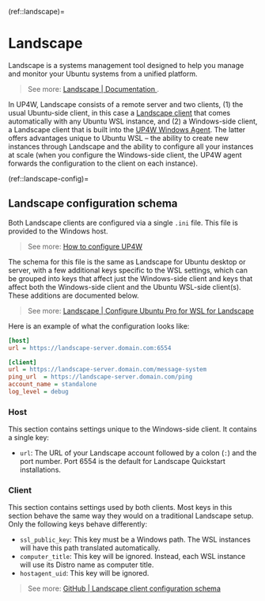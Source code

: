 (ref::landscape)=
# Landscape

Landscape is a systems management tool designed to help you manage and monitor your Ubuntu systems from a unified platform.
> See more: [Landscape | Documentation ](https://ubuntu.com/landscape/docs).

In UP4W, Landscape consists of a remote server and two clients, (1) the usual Ubuntu-side client, in this case a [Landscape client](ref::landscape-client) that comes automatically with any Ubuntu WSL instance, and (2) a Windows-side client, a Landscape client that is built into the [UP4W Windows Agent](ref::up4w-windows-agent). The latter offers advantages unique to Ubuntu WSL – the ability to create new instances through Landscape and the ability to configure all your instances at scale (when you configure the Windows-side client, the UP4W agent forwards the configuration to the client on each instance).

(ref::landscape-config)=
## Landscape configuration schema

Both Landscape clients are configured via a single `.ini` file. This file is provided to the Windows host.
> See more: [How to configure UP4W](howto::configure-up4w)

The schema for this file is the same as Landscape for Ubuntu desktop or server, with a few additional keys specific to the WSL settings, which can be grouped into keys that affect just the Windows-side client and keys that affect both the Windows-side client and the Ubuntu WSL-side client(s). These additions are documented below.

> See more: [Landscape | Configure Ubuntu Pro for WSL for Landscape](https://ubuntu.com/landscape/docs/register-wsl-hosts-to-landscape/#heading--configure-ubuntu-pro-for-wsl-for-landscape)

Here is an example of what the configuration looks like:
```ini
[host]
url = https://landscape-server.domain.com:6554

[client]
url = https://landscape-server.domain.com/message-system
ping_url  = https://landscape-server.domain.com/ping
account_name = standalone
log_level = debug
```

### Host

This section contains settings unique to the Windows-side client. It contains a single key:
- `url`: The URL of your Landscape account followed by a colon (`:`) and the port number. Port 6554 is the default for Landscape Quickstart installations.

### Client

This section contains settings used by both clients. Most keys in this section behave the same way they would on a traditional Landscape setup. Only the following keys behave differently:
- `ssl_public_key`: This key must be a Windows path. The WSL instances will have this path translated automatically.
- `computer_title`: This key will be ignored. Instead, each WSL instance will use its Distro name as computer title.
- `hostagent_uid`: This key will be ignored.

> See more: [GitHub | Landscape client configuration schema](https://github.com/canonical/landscape-client/blob/master/example.conf)
